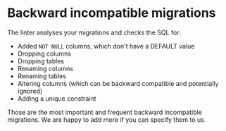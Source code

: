 # Backward incompatible migrations

The linter analyses your migrations and checks the SQL for:

- Added `NOT NULL` columns, which don't have a DEFAULT value
- Dropping columns
- Dropping tables
- Renaming columns
- Renaming tables
- Altering columns (which can be backward compatible and potentially ignored)
- Adding a unique constraint

Those are the most important and frequent backward incompatible migrations.
We are happy to add more if you can specify them to us.
